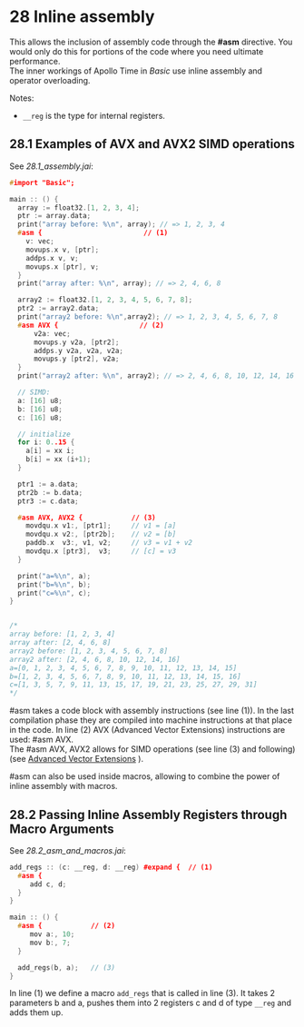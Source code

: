 # 28 Inline assembly

This allows the inclusion of assembly code through the **#asm** directive. You would only do this for portions of the code where you need ultimate performance.  
The inner workings of Apollo Time in _Basic_ use inline assembly and operator overloading.  

Notes:
- `__reg` is the type for internal registers. 


## 28.1 Examples of AVX and AVX2 SIMD operations
See *28.1_assembly.jai*:
```c++
#import "Basic";

main :: () {
  array := float32.[1, 2, 3, 4];
  ptr := array.data;
  print("array before: %\n", array); // => 1, 2, 3, 4
  #asm {                         // (1)
    v: vec;
    movups.x v, [ptr];
    addps.x v, v;
    movups.x [ptr], v;
  }
  print("array after: %\n", array); // => 2, 4, 6, 8

  array2 := float32.[1, 2, 3, 4, 5, 6, 7, 8];
  ptr2 := array2.data;
  print("array2 before: %\n",array2); // => 1, 2, 3, 4, 5, 6, 7, 8
  #asm AVX {                    // (2)
      v2a: vec;
      movups.y v2a, [ptr2];
      addps.y v2a, v2a, v2a;
      movups.y [ptr2], v2a;
  }
  print("array2 after: %\n", array2); // => 2, 4, 6, 8, 10, 12, 14, 16

  // SIMD:
  a: [16] u8;
  b: [16] u8;
  c: [16] u8;

  // initialize 
  for i: 0..15 {
    a[i] = xx i;
    b[i] = xx (i+1);
  }

  ptr1 := a.data;
  ptr2b := b.data;
  ptr3 := c.data;

  #asm AVX, AVX2 {            // (3)
    movdqu.x v1:, [ptr1];     // v1 = [a]
    movdqu.x v2:, [ptr2b];    // v2 = [b]
    paddb.x  v3:, v1, v2;     // v3 = v1 + v2
    movdqu.x [ptr3],  v3;     // [c] = v3
  }

  print("a=%\n", a);
  print("b=%\n", b);
  print("c=%\n", c);
}


/*
array before: [1, 2, 3, 4]
array after: [2, 4, 6, 8]
array2 before: [1, 2, 3, 4, 5, 6, 7, 8]
array2 after: [2, 4, 6, 8, 10, 12, 14, 16]
a=[0, 1, 2, 3, 4, 5, 6, 7, 8, 9, 10, 11, 12, 13, 14, 15]
b=[1, 2, 3, 4, 5, 6, 7, 8, 9, 10, 11, 12, 13, 14, 15, 16]
c=[1, 3, 5, 7, 9, 11, 13, 15, 17, 19, 21, 23, 25, 27, 29, 31]
*/
```

#asm takes a code block with assembly instructions (see line (1)). In the last compilation phase they are compiled into machine instructions at that place in the code. In line (2) AVX (Advanced Vector Extensions) instructions are used: #asm AVX.  
The #asm AVX, AVX2 allows for SIMD operations (see line (3) and following)
(see [Advanced Vector Extensions](https://en.wikipedia.org/wiki/Advanced_Vector_Extensions) ). 

#asm can also be used inside macros, allowing to combine the power of inline assembly with macros.

## 28.2 Passing Inline Assembly Registers through Macro Arguments
See *28.2_asm_and_macros.jai*:
```c++
add_regs :: (c: __reg, d: __reg) #expand {  // (1)
  #asm {
     add c, d;
  }
}

main :: () {
  #asm {            // (2)
     mov a:, 10;
     mov b:, 7;
  }

  add_regs(b, a);   // (3)
}
```

In line (1) we define a macro `add_regs` that is called in line (3). It takes 2 parameters b and a, pushes them into 2 registers c and d of type `__reg` and adds them up. 